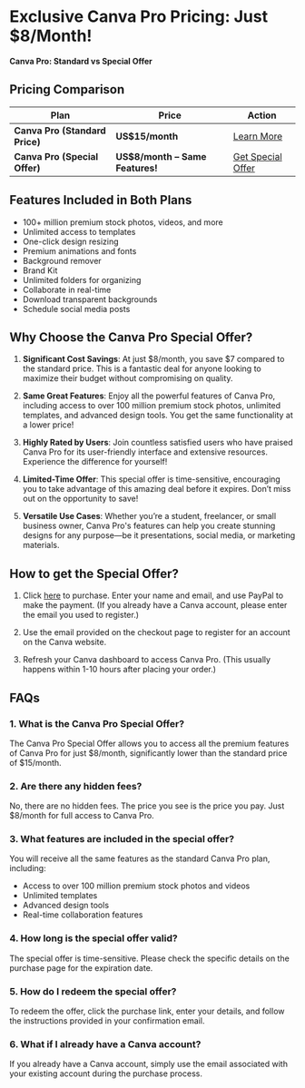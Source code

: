 # Exclusive Canva Pro Pricing: Just $8/Month!

**Canva Pro: Standard vs Special Offer**

## Pricing Comparison

| Plan                     | Price                  | Action                          |
|--------------------------|------------------------|---------------------------------|
| **Canva Pro (Standard Price)** | **US$15/month**         | [Learn More](https://www.canva.com/pricing/) |
| **Canva Pro (Special Offer)** | **US$8/month – Same Features!** | [Get Special Offer](https://www.dzign.org/2ae9c05b)       |

## Features Included in Both Plans

- 100+ million premium stock photos, videos, and more
- Unlimited access to templates
- One-click design resizing
- Premium animations and fonts
- Background remover
- Brand Kit
- Unlimited folders for organizing
- Collaborate in real-time
- Download transparent backgrounds
- Schedule social media posts

## Why Choose the Canva Pro Special Offer?

1. **Significant Cost Savings**: At just $8/month, you save $7 compared to the standard price. This is a fantastic deal for anyone looking to maximize their budget without compromising on quality.

2. **Same Great Features**: Enjoy all the powerful features of Canva Pro, including access to over 100 million premium stock photos, unlimited templates, and advanced design tools. You get the same functionality at a lower price!

3. **Highly Rated by Users**: Join countless satisfied users who have praised Canva Pro for its user-friendly interface and extensive resources. Experience the difference for yourself!

4. **Limited-Time Offer**: This special offer is time-sensitive, encouraging you to take advantage of this amazing deal before it expires. Don’t miss out on the opportunity to save!

5. **Versatile Use Cases**: Whether you’re a student, freelancer, or small business owner, Canva Pro's features can help you create stunning designs for any purpose—be it presentations, social media, or marketing materials.

## How to get the Special Offer?

1. Click [here](https://www.dzign.org/2ae9c05b) to purchase. Enter your name and email, and use PayPal to make the payment. (If you already have a Canva account, please enter the email you used to register.)
   
2. Use the email provided on the checkout page to register for an account on the Canva website.

3. Refresh your Canva dashboard to access Canva Pro. (This usually happens within 1-10 hours after placing your order.)
## FAQs 

### 1. What is the Canva Pro Special Offer?
The Canva Pro Special Offer allows you to access all the premium features of Canva Pro for just $8/month, significantly lower than the standard price of $15/month.

### 2. Are there any hidden fees?
No, there are no hidden fees. The price you see is the price you pay. Just $8/month for full access to Canva Pro.

### 3. What features are included in the special offer?
You will receive all the same features as the standard Canva Pro plan, including:
- Access to over 100 million premium stock photos and videos
- Unlimited templates
- Advanced design tools
- Real-time collaboration features

### 4. How long is the special offer valid?
The special offer is time-sensitive. Please check the specific details on the purchase page for the expiration date.

### 5. How do I redeem the special offer?
To redeem the offer, click the purchase link, enter your details, and follow the instructions provided in your confirmation email.

### 6. What if I already have a Canva account?
If you already have a Canva account, simply use the email associated with your existing account during the purchase process.

